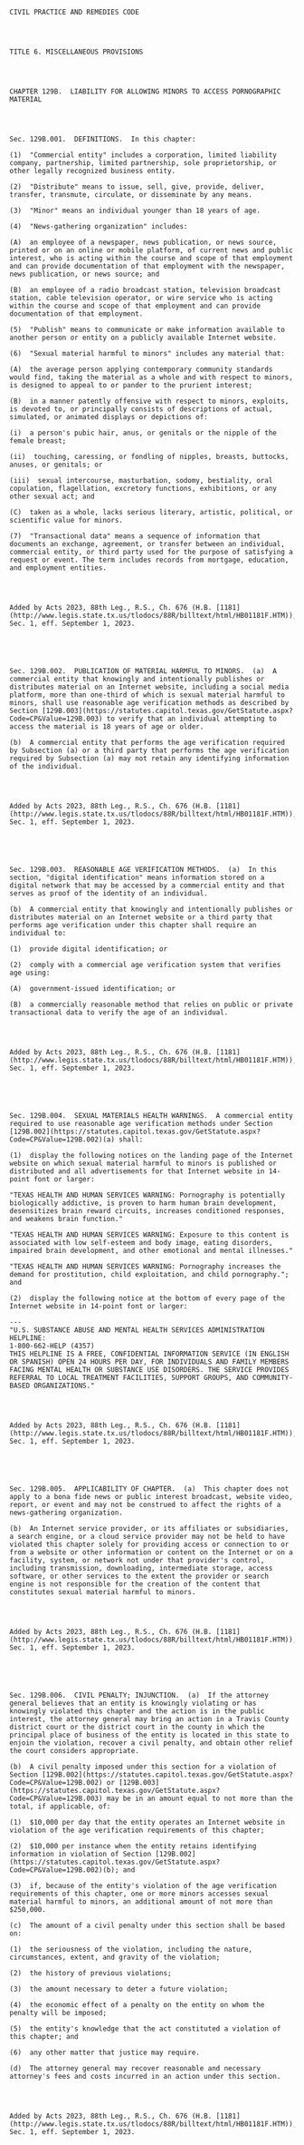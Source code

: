 ﻿
    
    
    	
    					
    
    
    CIVIL PRACTICE AND REMEDIES CODE
    
      
    
    
    TITLE 6. MISCELLANEOUS PROVISIONS
    
      
    
    
    CHAPTER 129B.  LIABILITY FOR ALLOWING MINORS TO ACCESS PORNOGRAPHIC MATERIAL
    
      
    
    
    Sec. 129B.001.  DEFINITIONS.  In this chapter:
    
    (1)  "Commercial entity" includes a corporation, limited liability company, partnership, limited partnership, sole proprietorship, or other legally recognized business entity.
    
    (2)  "Distribute" means to issue, sell, give, provide, deliver, transfer, transmute, circulate, or disseminate by any means.
    
    (3)  "Minor" means an individual younger than 18 years of age.
    
    (4)  "News-gathering organization" includes:
    
    (A)  an employee of a newspaper, news publication, or news source, printed or on an online or mobile platform, of current news and public interest, who is acting within the course and scope of that employment and can provide documentation of that employment with the newspaper, news publication, or news source; and
    
    (B)  an employee of a radio broadcast station, television broadcast station, cable television operator, or wire service who is acting within the course and scope of that employment and can provide documentation of that employment.
    
    (5)  "Publish" means to communicate or make information available to another person or entity on a publicly available Internet website.
    
    (6)  "Sexual material harmful to minors" includes any material that:
    
    (A)  the average person applying contemporary community standards would find, taking the material as a whole and with respect to minors, is designed to appeal to or pander to the prurient interest;
    
    (B)  in a manner patently offensive with respect to minors, exploits, is devoted to, or principally consists of descriptions of actual, simulated, or animated displays or depictions of:
    
    (i)  a person's pubic hair, anus, or genitals or the nipple of the female breast;
    
    (ii)  touching, caressing, or fondling of nipples, breasts, buttocks, anuses, or genitals; or
    
    (iii)  sexual intercourse, masturbation, sodomy, bestiality, oral copulation, flagellation, excretory functions, exhibitions, or any other sexual act; and
    
    (C)  taken as a whole, lacks serious literary, artistic, political, or scientific value for minors.
    
    (7)  "Transactional data" means a sequence of information that documents an exchange, agreement, or transfer between an individual, commercial entity, or third party used for the purpose of satisfying a request or event. The term includes records from mortgage, education, and employment entities.
    
    
    
    
    Added by Acts 2023, 88th Leg., R.S., Ch. 676 (H.B. [1181](http://www.legis.state.tx.us/tlodocs/88R/billtext/html/HB01181F.HTM)), Sec. 1, eff. September 1, 2023.
    
    
    
    
    
    Sec. 129B.002.  PUBLICATION OF MATERIAL HARMFUL TO MINORS.  (a)  A commercial entity that knowingly and intentionally publishes or distributes material on an Internet website, including a social media platform, more than one-third of which is sexual material harmful to minors, shall use reasonable age verification methods as described by Section [129B.003](https://statutes.capitol.texas.gov/GetStatute.aspx?Code=CP&Value=129B.003) to verify that an individual attempting to access the material is 18 years of age or older.
    
    (b)  A commercial entity that performs the age verification required by Subsection (a) or a third party that performs the age verification required by Subsection (a) may not retain any identifying information of the individual.
    
    
    
    
    Added by Acts 2023, 88th Leg., R.S., Ch. 676 (H.B. [1181](http://www.legis.state.tx.us/tlodocs/88R/billtext/html/HB01181F.HTM)), Sec. 1, eff. September 1, 2023.
    
    
    
    
    
    Sec. 129B.003.  REASONABLE AGE VERIFICATION METHODS.  (a)  In this section, "digital identification" means information stored on a digital network that may be accessed by a commercial entity and that serves as proof of the identity of an individual.
    
    (b)  A commercial entity that knowingly and intentionally publishes or distributes material on an Internet website or a third party that performs age verification under this chapter shall require an individual to:
    
    (1)  provide digital identification; or
    
    (2)  comply with a commercial age verification system that verifies age using:
    
    (A)  government-issued identification; or
    
    (B)  a commercially reasonable method that relies on public or private transactional data to verify the age of an individual.
    
    
    
    
    Added by Acts 2023, 88th Leg., R.S., Ch. 676 (H.B. [1181](http://www.legis.state.tx.us/tlodocs/88R/billtext/html/HB01181F.HTM)), Sec. 1, eff. September 1, 2023.
    
    
    
    
    
    Sec. 129B.004.  SEXUAL MATERIALS HEALTH WARNINGS.  A commercial entity required to use reasonable age verification methods under Section [129B.002](https://statutes.capitol.texas.gov/GetStatute.aspx?Code=CP&Value=129B.002)(a) shall:
    
    (1)  display the following notices on the landing page of the Internet website on which sexual material harmful to minors is published or distributed and all advertisements for that Internet website in 14-point font or larger:
    
    "TEXAS HEALTH AND HUMAN SERVICES WARNING: Pornography is potentially biologically addictive, is proven to harm human brain development, desensitizes brain reward circuits, increases conditioned responses, and weakens brain function."
    
    "TEXAS HEALTH AND HUMAN SERVICES WARNING: Exposure to this content is associated with low self-esteem and body image, eating disorders, impaired brain development, and other emotional and mental illnesses."
    
    "TEXAS HEALTH AND HUMAN SERVICES WARNING: Pornography increases the demand for prostitution, child exploitation, and child pornography."; and
    
    (2)  display the following notice at the bottom of every page of the Internet website in 14-point font or larger:  
      
    ---  
    "U.S. SUBSTANCE ABUSE AND MENTAL HEALTH SERVICES ADMINISTRATION HELPLINE:  
    1-800-662-HELP (4357)  
    THIS HELPLINE IS A FREE, CONFIDENTIAL INFORMATION SERVICE (IN ENGLISH OR SPANISH) OPEN 24 HOURS PER DAY, FOR INDIVIDUALS AND FAMILY MEMBERS FACING MENTAL HEALTH OR SUBSTANCE USE DISORDERS. THE SERVICE PROVIDES REFERRAL TO LOCAL TREATMENT FACILITIES, SUPPORT GROUPS, AND COMMUNITY-BASED ORGANIZATIONS."  
      
    
    
    
    Added by Acts 2023, 88th Leg., R.S., Ch. 676 (H.B. [1181](http://www.legis.state.tx.us/tlodocs/88R/billtext/html/HB01181F.HTM)), Sec. 1, eff. September 1, 2023.
    
    
    
    
    
    Sec. 129B.005.  APPLICABILITY OF CHAPTER.  (a)  This chapter does not apply to a bona fide news or public interest broadcast, website video, report, or event and may not be construed to affect the rights of a news-gathering organization.
    
    (b)  An Internet service provider, or its affiliates or subsidiaries, a search engine, or a cloud service provider may not be held to have violated this chapter solely for providing access or connection to or from a website or other information or content on the Internet or on a facility, system, or network not under that provider's control, including transmission, downloading, intermediate storage, access software, or other services to the extent the provider or search engine is not responsible for the creation of the content that constitutes sexual material harmful to minors.
    
    
    
    
    Added by Acts 2023, 88th Leg., R.S., Ch. 676 (H.B. [1181](http://www.legis.state.tx.us/tlodocs/88R/billtext/html/HB01181F.HTM)), Sec. 1, eff. September 1, 2023.
    
    
    
    
    
    Sec. 129B.006.  CIVIL PENALTY; INJUNCTION.  (a)  If the attorney general believes that an entity is knowingly violating or has knowingly violated this chapter and the action is in the public interest, the attorney general may bring an action in a Travis County district court or the district court in the county in which the principal place of business of the entity is located in this state to enjoin the violation, recover a civil penalty, and obtain other relief the court considers appropriate.
    
    (b)  A civil penalty imposed under this section for a violation of Section [129B.002](https://statutes.capitol.texas.gov/GetStatute.aspx?Code=CP&Value=129B.002) or [129B.003](https://statutes.capitol.texas.gov/GetStatute.aspx?Code=CP&Value=129B.003) may be in an amount equal to not more than the total, if applicable, of:
    
    (1)  $10,000 per day that the entity operates an Internet website in violation of the age verification requirements of this chapter;
    
    (2)  $10,000 per instance when the entity retains identifying information in violation of Section [129B.002](https://statutes.capitol.texas.gov/GetStatute.aspx?Code=CP&Value=129B.002)(b); and
    
    (3)  if, because of the entity's violation of the age verification requirements of this chapter, one or more minors accesses sexual material harmful to minors, an additional amount of not more than $250,000.
    
    (c)  The amount of a civil penalty under this section shall be based on:
    
    (1)  the seriousness of the violation, including the nature, circumstances, extent, and gravity of the violation;
    
    (2)  the history of previous violations;
    
    (3)  the amount necessary to deter a future violation;
    
    (4)  the economic effect of a penalty on the entity on whom the penalty will be imposed;
    
    (5)  the entity's knowledge that the act constituted a violation of this chapter; and
    
    (6)  any other matter that justice may require.
    
    (d)  The attorney general may recover reasonable and necessary attorney's fees and costs incurred in an action under this section.
    
    
    
    
    Added by Acts 2023, 88th Leg., R.S., Ch. 676 (H.B. [1181](http://www.legis.state.tx.us/tlodocs/88R/billtext/html/HB01181F.HTM)), Sec. 1, eff. September 1, 2023.
    
    
    
    
    				
